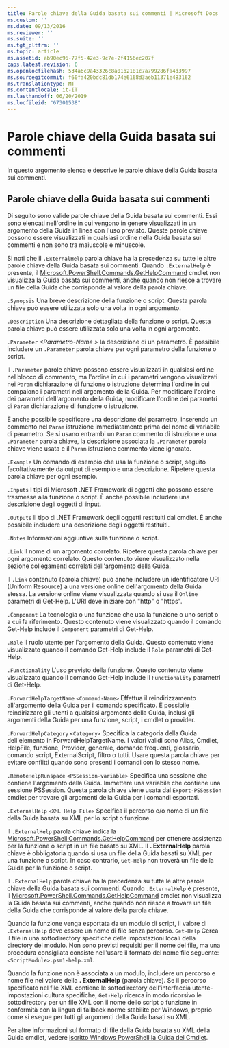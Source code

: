 ```yaml
---
title: Parole chiave della Guida basata sui commenti | Microsoft Docs
ms.custom: ''
ms.date: 09/13/2016
ms.reviewer: ''
ms.suite: ''
ms.tgt_pltfrm: ''
ms.topic: article
ms.assetid: ab90ec96-77f5-42e3-9c7e-2f4156ec207f
caps.latest.revision: 6
ms.openlocfilehash: 534a6c9a43326c8a01b2181c7a799286fa4d3997
ms.sourcegitcommit: f60fa420bdc81db174e6168d3aeb11371e483162
ms.translationtype: MT
ms.contentlocale: it-IT
ms.lasthandoff: 06/20/2019
ms.locfileid: "67301538"
---
```

# <a name="comment-based-help-keywords"></a>Parole chiave della Guida basata sui commenti

In questo argomento elenca e descrive le parole chiave della Guida basata sui commenti.

## <a name="keywords-in-comment-based-help"></a>Parole chiave della Guida basata sui commenti

Di seguito sono valide parole chiave della Guida basata sui commenti. Essi sono elencati nell'ordine in cui vengono in genere visualizzati in un argomento della Guida in linea con l'uso previsto. Queste parole chiave possono essere visualizzati in qualsiasi ordine nella Guida basata sui commenti e non sono tra maiuscole e minuscole.

Si noti che il `.ExternalHelp` parola chiave ha la precedenza su tutte le altre parole chiave della Guida basata sui commenti. Quando `.ExternalHelp` è presente, il [Microsoft.PowerShell.Commands.GetHelpCommand](/dotnet/api/Microsoft.PowerShell.Commands.gethelpcommand) cmdlet non visualizza la Guida basata sui commenti, anche quando non riesce a trovare un file della Guida che corrisponde al valore della parola chiave.

`.Synopsis` Una breve descrizione della funzione o script. Questa parola chiave può essere utilizzata solo una volta in ogni argomento.

`.Description` Una descrizione dettagliata della funzione o script. Questa parola chiave può essere utilizzata solo una volta in ogni argomento.

`.Parameter` *\<Parametro-Name >* la descrizione di un parametro. È possibile includere un `.Parameter` parola chiave per ogni parametro della funzione o script.

Il `.Parameter` parole chiave possono essere visualizzati in qualsiasi ordine nel blocco di commento, ma l'ordine in cui i parametri vengono visualizzati nei `Param` dichiarazione di funzione o istruzione determina l'ordine in cui compaiono i parametri nell'argomento della Guida. Per modificare l'ordine dei parametri dell'argomento della Guida, modificare l'ordine dei parametri di `Param` dichiarazione di funzione o istruzione.

È anche possibile specificare una descrizione del parametro, inserendo un commento nel `Param` istruzione immediatamente prima del nome di variabile di parametro. Se si usano entrambi un `Param` commento di istruzione e una `.Parameter` parola chiave, la descrizione associata la `.Parameter` parola chiave viene usata e il `Param` istruzione commento viene ignorato.

`.Example` Un comando di esempio che usa la funzione o script, seguito facoltativamente da output di esempio e una descrizione. Ripetere questa parola chiave per ogni esempio.

`.Inputs` I tipi di Microsoft .NET Framework di oggetti che possono essere trasmesse alla funzione o script. È anche possibile includere una descrizione degli oggetti di input.

`.Outputs` Il tipo di .NET Framework degli oggetti restituiti dal cmdlet. È anche possibile includere una descrizione degli oggetti restituiti.

`.Notes` Informazioni aggiuntive sulla funzione o script.

`.Link` Il nome di un argomento correlato. Ripetere questa parola chiave per ogni argomento correlato. Questo contenuto viene visualizzato nella sezione collegamenti correlati dell'argomento della Guida.

Il `.Link` contenuto (parola chiave) può anche includere un identificatore URI (Uniform Resource) a una versione online dell'argomento della Guida stessa. La versione online viene visualizzata quando si usa il `Online` parametri di Get-Help. L'URI deve iniziare con "http" o "https".

`.Component` La tecnologia o una funzione che usa la funzione o uno script o a cui fa riferimento. Questo contenuto viene visualizzato quando il comando Get-Help include il `Component` parametri di Get-Help.

`.Role` Il ruolo utente per l'argomento della Guida. Questo contenuto viene visualizzato quando il comando Get-Help include il `Role` parametri di Get-Help.

`.Functionality` L'uso previsto della funzione. Questo contenuto viene visualizzato quando il comando Get-Help include il `Functionality` parametri di Get-Help.

`.ForwardHelpTargetName` `<Command-Name>` Effettua il reindirizzamento all'argomento della Guida per il comando specificato. È possibile reindirizzare gli utenti a qualsiasi argomento della Guida, inclusi gli argomenti della Guida per una funzione, script, i cmdlet o provider.

`.ForwardHelpCategory` `<Category>` Specifica la categoria della Guida dell'elemento in ForwardHelpTargetName. I valori validi sono Alias, Cmdlet, HelpFile, funzione, Provider, generale, domande frequenti, glossario, comando script, ExternalScript, filtro o tutti. Usare questa parola chiave per evitare conflitti quando sono presenti i comandi con lo stesso nome.

`.RemoteHelpRunspace` `<PSSession-variable>` Specifica una sessione che contiene l'argomento della Guida. Immettere una variabile che contiene una sessione PSSession. Questa parola chiave viene usata dal `Export-PSSession` cmdlet per trovare gli argomenti della Guida per i comandi esportati.

`.ExternalHelp` `<XML Help File>` Specifica il percorso e/o nome di un file della Guida basata su XML per lo script o funzione.

Il `.ExternalHelp` parola chiave indica la [Microsoft.PowerShell.Commands.GetHelpCommand](/dotnet/api/Microsoft.PowerShell.Commands.gethelpcommand) per ottenere assistenza per la funzione o script in un file basato su XML. Il **. ExternalHelp** parola chiave è obbligatoria quando si usa un file della Guida basati su XML per una funzione o script. In caso contrario, `Get-Help` non troverà un file della Guida per la funzione o script.

Il `.ExternalHelp` parola chiave ha la precedenza su tutte le altre parole chiave della Guida basata sui commenti. Quando `.ExternalHelp` è presente, il [Microsoft.PowerShell.Commands.GetHelpCommand](/dotnet/api/Microsoft.PowerShell.Commands.gethelpcommand) cmdlet non visualizza la Guida basata sui commenti, anche quando non riesce a trovare un file della Guida che corrisponde al valore della parola chiave.

Quando la funzione venga esportata da un modulo di script, il valore di `.ExternalHelp` deve essere un nome di file senza percorso. `Get-Help` Cerca il file in una sottodirectory specifiche delle impostazioni locali della directory del modulo. Non sono previsti requisiti per il nome del file, ma una procedura consigliata consiste nell'usare il formato del nome file seguente: `<ScriptModule>.psm1-help.xml`.

Quando la funzione non è associata a un modulo, includere un percorso e nome file nel valore della **. ExternalHelp** (parola chiave). Se il percorso specificato nel file XML contiene le sottodirectory dell'interfaccia utente-impostazioni cultura specifiche, `Get-Help` ricerca in modo ricorsivo le sottodirectory per un file XML con il nome dello script o funzione in conformità con la lingua di fallback norme stabilite per Windows, proprio come si esegue per tutti gli argomenti della Guida basati su XML.

Per altre informazioni sul formato di file della Guida basata su XML della Guida cmdlet, vedere [iscritto Windows PowerShell la Guida dei Cmdlet](./writing-help-for-windows-powershell-cmdlets.md).